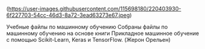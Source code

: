 (https://user-images.githubusercontent.com/115698180/220403930-6f227703-54cc-46d3-8a72-3ead63273e67.jpeg)

Учебные файлы по машинному обучению
Собраны файлы по машинному обучению на основе книги Прикладное машинное обучение с помощью Scikit-Learn, Keras и TensorFlow. (Жерон Орельен)
